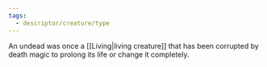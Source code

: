 ```yaml
---
tags:
  - descriptor/creature/type
---
```

An undead was once a [[Living|living creature]] that has been corrupted by death magic to prolong its life or change it completely.